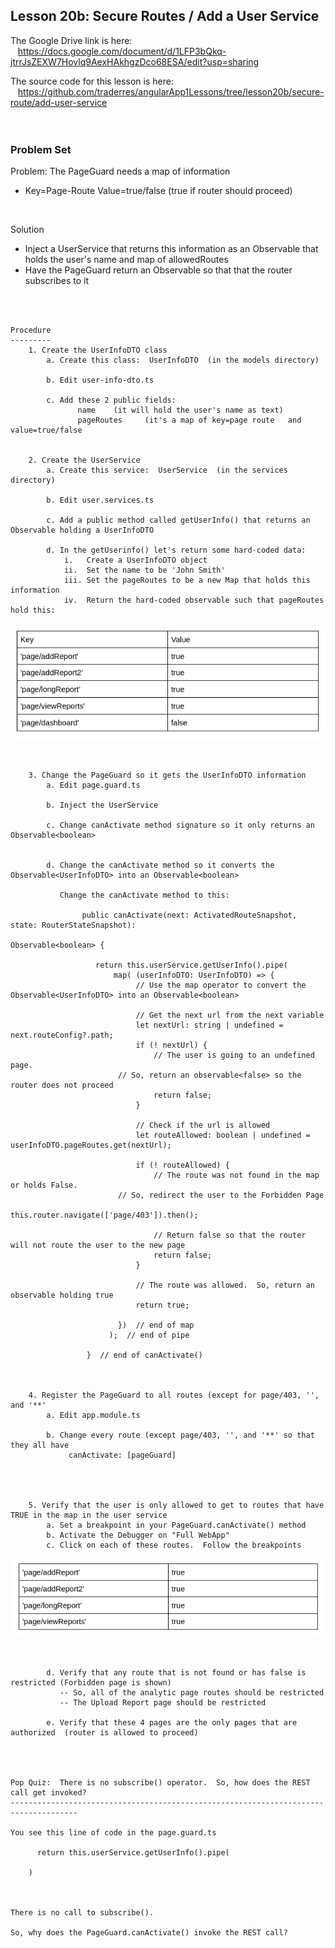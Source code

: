 Lesson 20b:  Secure Routes /  Add a User Service
------------------------------------------------
The Google Drive link is here:<br>
&nbsp;&nbsp;&nbsp;https://docs.google.com/document/d/1LFP3bQkq-jtrrJsZEXW7Hovlq9AexHAkhgzDco68ESA/edit?usp=sharing
      

The source code for this lesson is here:<br>
&nbsp;&nbsp;&nbsp;https://github.com/traderres/angularApp1Lessons/tree/lesson20b/secure-route/add-user-service
<br>
<br>
<br>

<h3> Problem Set </h3>

Problem:  The PageGuard needs a map of information
-  Key=Page-Route   Value=true/false    (true if router should proceed)<br>
<br>

Solution
- Inject a UserService that returns this information as an Observable that holds the user's name and map of allowedRoutes
- Have the PageGuard return an Observable<boolean> so that that the router subscribes to it

  

<br>
<br>

```
Procedure
---------
    1. Create the UserInfoDTO class
        a. Create this class:  UserInfoDTO  (in the models directory)

        b. Edit user-info-dto.ts

        c. Add these 2 public fields:
               name    (it will hold the user's name as text)
               pageRoutes     (it's a map of key=page route   and   value=true/false


    2. Create the UserService
        a. Create this service:  UserService  (in the services directory)

        b. Edit user.services.ts

        c. Add a public method called getUserInfo() that returns an Observable holding a UserInfoDTO

        d. In the getUserinfo() let's return some hard-coded data:
            i.   Create a UserInfoDTO object
            ii.  Set the name to be 'John Smith'
            iii. Set the pageRoutes to be a new Map that holds this information
            iv.  Return the hard-coded observable such that pageRoutes hold this:
```
![](https://github.com/traderres/webClass/raw/angularAppLessons/learnAngular/lessons/images/lesson20b_image1.png)
```
	

    3. Change the PageGuard so it gets the UserInfoDTO information
        a. Edit page.guard.ts

        b. Inject the UserService

        c. Change canActivate method signature so it only returns an Observable<boolean>


        d. Change the canActivate method so it converts the Observable<UserInfoDTO> into an Observable<boolean>

           Change the canActivate method to this:
            
                public canActivate(next: ActivatedRouteSnapshot, state: RouterStateSnapshot):
                                                         Observable<boolean> {
                
                   return this.userService.getUserInfo().pipe(
                       map( (userInfoDTO: UserInfoDTO) => {
                            // Use the map operator to convert the Observable<UserInfoDTO> into an Observable<boolean>
                
                            // Get the next url from the next variable
                            let nextUrl: string | undefined = next.routeConfig?.path;
                            if (! nextUrl) {
                                // The user is going to an undefined page. 
                        // So, return an observable<false> so the router does not proceed
                                return false;
                            }
                
                            // Check if the url is allowed
                            let routeAllowed: boolean | undefined = userInfoDTO.pageRoutes.get(nextUrl);
                
                            if (! routeAllowed) {
                                // The route was not found in the map or holds False.  
                        // So, redirect the user to the Forbidden Page
                                this.router.navigate(['page/403']).then();
                
                                // Return false so that the router will not route the user to the new page
                                return false;
                            }
                
                            // The route was allowed.  So, return an observable holding true
                            return true;
                
                        })  // end of map
                      );  // end of pipe
                
                 }  // end of canActivate()
                


    4. Register the PageGuard to all routes (except for page/403, '', and '**'
        a. Edit app.module.ts

        b. Change every route (except page/403, '', and '**' so that they all have 
             canActivate: [pageGuard]




    5. Verify that the user is only allowed to get to routes that have TRUE in the map in the user service
        a. Set a breakpoint in your PageGuard.canActivate() method
        b. Activate the Debugger on "Full WebApp"
        c. Click on each of these routes.  Follow the breakpoints
```
![](https://github.com/traderres/webClass/raw/angularAppLessons/learnAngular/lessons/images/lesson20b_image2.png)
```


        d. Verify that any route that is not found or has false is restricted (Forbidden page is shown)
           -- So, all of the analytic page routes should be restricted
           -- The Upload Report page should be restricted

        e. Verify that these 4 pages are the only pages that are authorized  (router is allowed to proceed)




Pop Quiz:  There is no subscribe() operator.  So, how does the REST call get invoked?
-------------------------------------------------------------------------------------

You see this line of code in the page.guard.ts

      return this.userService.getUserInfo().pipe(

    )



There is no call to subscribe().  

So, why does the PageGuard.canActivate() invoke the REST call?


```
